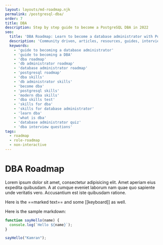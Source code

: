 ```yaml
---
layout: layouts/md-roadmap.njk
permalink: /postgresql-dba/
order: 7
title: DBA
description: Step by step guide to become a PostgreSQL DBA in 2022
seo:
  title: 'DBA Roadmap: Learn to become a database administrator with PostgreSQL'
  description: 'Community driven, articles, resources, guides, interview questions, quizzes for Database Administrators. Learn to become a modern DBA by following the steps, skills, resources and guides listed in this roadmap.'
  keywords:
    - 'guide to becoming a database administrator'
    - 'guide to becoming a DBA'
    - 'dba roadmap'
    - 'db administrator roadmap'
    - 'database administrator roadmap'
    - 'postgresql roadmap'
    - 'dba skills'
    - 'db administrator skills'
    - 'become dba'
    - 'postgresql skills'
    - 'modern dba skills'
    - 'dba skills test'
    - 'skills for dba'
    - 'skills for database administrator'
    - 'learn dba'
    - 'what is dba'
    - 'database administrator quiz'
    - 'dba interview questions'
tags:
  - roadmap
  - role-roadmap
  - non-interactive
---
```


# DBA Roadmap

Lorem ipsum dolor sit amet, consectetur adipisicing elit. Amet aperiam eius expedita quibusdam. A at cumque eveniet laborum nam quae quo sapiente unde veritatis vero. Accusantium est iste quibusdam ratione.

Here is the ==marked text== and some [[keyboard]] as well.

Here is the sample markdown:

```javascript
function sayHello(name) {
  console.log(`Hello ${name}`);
}

sayHello("Kamran");
```
